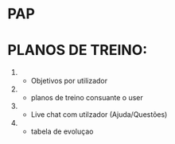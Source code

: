 # PAP

# PLANOS DE TREINO:

1) - Objetivos por utilizador
2) - planos de treino consuante o user
3) - Live chat com utilzador (Ajuda/Questões)
4) - tabela de evoluçao
